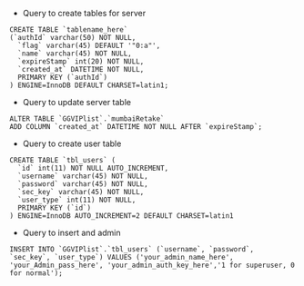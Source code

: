 
- Query to create tables for server
```mysql
CREATE TABLE `tablename_here`
(`authId` varchar(50) NOT NULL,
  `flag` varchar(45) DEFAULT '"0:a"',
  `name` varchar(45) NOT NULL,
  `expireStamp` int(20) NOT NULL,
  `created_at` DATETIME NOT NULL,
  PRIMARY KEY (`authId`)
) ENGINE=InnoDB DEFAULT CHARSET=latin1;
```
- Query to update server table
```mysql
ALTER TABLE `GGVIPlist`.`mumbaiRetake` 
ADD COLUMN `created_at` DATETIME NOT NULL AFTER `expireStamp`;
```

- Query to create user table
```mysql
CREATE TABLE `tbl_users` (
  `id` int(11) NOT NULL AUTO_INCREMENT,
  `username` varchar(45) NOT NULL,
  `password` varchar(45) NOT NULL,
  `sec_key` varchar(45) NOT NULL,
  `user_type` int(11) NOT NULL,
  PRIMARY KEY (`id`)
) ENGINE=InnoDB AUTO_INCREMENT=2 DEFAULT CHARSET=latin1
```
- Query to insert and admin 
```mysql
INSERT INTO `GGVIPlist`.`tbl_users` (`username`, `password`, `sec_key`, `user_type`) VALUES ('your_admin_name_here', 'your_Admin_pass_here', 'your_admin_auth_key_here','1 for superuser, 0 for normal');
